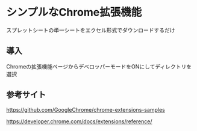 # シンプルなChrome拡張機能

スプレットシートの単一シートをエクセル形式でダウンロードするだけ


## 導入

Chromeの拡張機能ページからデベロッパーモードをONにしてディレクトリを選択


## 参考サイト

https://github.com/GoogleChrome/chrome-extensions-samples

https://developer.chrome.com/docs/extensions/reference/
